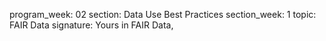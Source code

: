 program_week: 02
section: Data Use Best Practices
section_week: 1
topic: FAIR Data
signature: Yours in FAIR Data,
